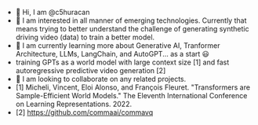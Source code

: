 - 👋 Hi, I am @c5huracan
- 👀 I am interested in all manner of emerging technologies. Currently that means trying to better understand the challenge of generating synthetic driving video (data) to train a better model.
- 🌱 I am currently learning more about Generative AI, Tranformer Architecture, LLMs, LangChain, and AutoGPT... as a start :smiley:
- training GPTs as a world model with large context size [1] and fast autoregressive predictive video generation [2]
- 💞️ I am looking to collaborate on any related projects.
- [1] Micheli, Vincent, Eloi Alonso, and François Fleuret. "Transformers are Sample-Efficient World Models." The Eleventh International Conference on Learning Representations. 2022.
- [2] https://github.com/commaai/commavq
<!---
- 📫 How to reach me: 
--->

<!---
c5huracan/c5huracan is a ✨ special ✨ repository because its `README.md` (this file) appears on your GitHub profile.
You can click the Preview link to take a look at your changes.
--->
